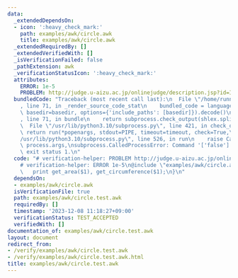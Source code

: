 ```yaml
---
data:
  _extendedDependsOn:
  - icon: ':heavy_check_mark:'
    path: examples/awk/circle.awk
    title: examples/awk/circle.awk
  _extendedRequiredBy: []
  _extendedVerifiedWith: []
  _isVerificationFailed: false
  _pathExtension: awk
  _verificationStatusIcon: ':heavy_check_mark:'
  attributes:
    ERROR: 1e-5
    PROBLEM: http://judge.u-aizu.ac.jp/onlinejudge/description.jsp?id=ITP1_4_B
  bundledCode: "Traceback (most recent call last):\n  File \"/home/runner/.local/lib/python3.10/site-packages/onlinejudge_verify/documentation/build.py\"\
    , line 71, in _render_source_code_stat\n    bundled_code = language.bundle(stat.path,\
    \ basedir=basedir, options={'include_paths': [basedir]}).decode()\n  File \"/home/runner/.local/lib/python3.10/site-packages/onlinejudge_verify/languages/user_defined.py\"\
    , line 71, in bundle\n    return subprocess.check_output(shlex.split(command))\n\
    \  File \"/usr/lib/python3.10/subprocess.py\", line 421, in check_output\n   \
    \ return run(*popenargs, stdout=PIPE, timeout=timeout, check=True,\n  File \"\
    /usr/lib/python3.10/subprocess.py\", line 526, in run\n    raise CalledProcessError(retcode,\
    \ process.args,\nsubprocess.CalledProcessError: Command '['false']' returned non-zero\
    \ exit status 1.\n"
  code: "# verification-helper: PROBLEM http://judge.u-aizu.ac.jp/onlinejudge/description.jsp?id=ITP1_4_B\n\
    # verification-helper: ERROR 1e-5\n@include \"examples/awk/circle.awk\"\n{\n \
    \   print get_area($1), get_circumference($1);\n}\n"
  dependsOn:
  - examples/awk/circle.awk
  isVerificationFile: true
  path: examples/awk/circle.test.awk
  requiredBy: []
  timestamp: '2023-12-08 11:18:27+09:00'
  verificationStatus: TEST_ACCEPTED
  verifiedWith: []
documentation_of: examples/awk/circle.test.awk
layout: document
redirect_from:
- /verify/examples/awk/circle.test.awk
- /verify/examples/awk/circle.test.awk.html
title: examples/awk/circle.test.awk
---
```

